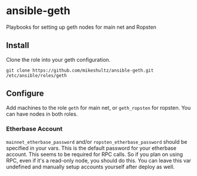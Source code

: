 # ansible-geth

Playbooks for setting up geth nodes for main net and Ropsten

## Install

Clone the role into your geth configuration.

    git clone https://github.com/mikeshultz/ansible-geth.git /etc/ansible/roles/geth

## Configure

Add machines to the role `geth` for main net, or `geth_ropsten` for ropsten.  You can have nodes in both roles.

### Etherbase Account

`mainnet_etherbase_password` and/or `ropsten_etherbase_password` should be specified in your vars.  This is the default password for your etherbase account.  This seems to be required for RPC calls. So if you plan on using RPC, even if it's a read-only node, you should do this.  You can leave this var undefined and manually setup accounts yourself after deploy as well.
